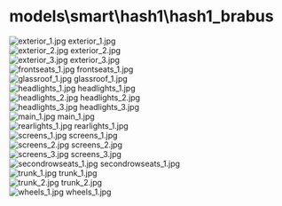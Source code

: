 <h1>models\smart\hash1\hash1_brabus</h1>
<div class="container text-center">
<div class="row">
<div class="col col-lg-2 col-6">
<img src="https://media.evkx.net/multimedia/models/smart/hash1/hash1_brabus/exterior_1_xst.jpg" class="img-thumbnail" alt="exterior_1.jpg">
exterior_1.jpg
</div>
<div class="col col-lg-2 col-6">
<img src="https://media.evkx.net/multimedia/models/smart/hash1/hash1_brabus/exterior_2_xst.jpg" class="img-thumbnail" alt="exterior_2.jpg">
exterior_2.jpg
</div>
<div class="col col-lg-2 col-6">
<img src="https://media.evkx.net/multimedia/models/smart/hash1/hash1_brabus/exterior_3_xst.jpg" class="img-thumbnail" alt="exterior_3.jpg">
exterior_3.jpg
</div>
<div class="col col-lg-2 col-6">
<img src="https://media.evkx.net/multimedia/models/smart/hash1/hash1_brabus/frontseats_1_xst.jpg" class="img-thumbnail" alt="frontseats_1.jpg">
frontseats_1.jpg
</div>
<div class="col col-lg-2 col-6">
<img src="https://media.evkx.net/multimedia/models/smart/hash1/hash1_brabus/glassroof_1_xst.jpg" class="img-thumbnail" alt="glassroof_1.jpg">
glassroof_1.jpg
</div>
<div class="col col-lg-2 col-6">
<img src="https://media.evkx.net/multimedia/models/smart/hash1/hash1_brabus/headlights_1_xst.jpg" class="img-thumbnail" alt="headlights_1.jpg">
headlights_1.jpg
</div>
<div class="col col-lg-2 col-6">
<img src="https://media.evkx.net/multimedia/models/smart/hash1/hash1_brabus/headlights_2_xst.jpg" class="img-thumbnail" alt="headlights_2.jpg">
headlights_2.jpg
</div>
<div class="col col-lg-2 col-6">
<img src="https://media.evkx.net/multimedia/models/smart/hash1/hash1_brabus/headlights_3_xst.jpg" class="img-thumbnail" alt="headlights_3.jpg">
headlights_3.jpg
</div>
<div class="col col-lg-2 col-6">
<img src="https://media.evkx.net/multimedia/models/smart/hash1/hash1_brabus/main_1_xst.jpg" class="img-thumbnail" alt="main_1.jpg">
main_1.jpg
</div>
<div class="col col-lg-2 col-6">
<img src="https://media.evkx.net/multimedia/models/smart/hash1/hash1_brabus/rearlights_1_xst.jpg" class="img-thumbnail" alt="rearlights_1.jpg">
rearlights_1.jpg
</div>
<div class="col col-lg-2 col-6">
<img src="https://media.evkx.net/multimedia/models/smart/hash1/hash1_brabus/screens_1_xst.jpg" class="img-thumbnail" alt="screens_1.jpg">
screens_1.jpg
</div>
<div class="col col-lg-2 col-6">
<img src="https://media.evkx.net/multimedia/models/smart/hash1/hash1_brabus/screens_2_xst.jpg" class="img-thumbnail" alt="screens_2.jpg">
screens_2.jpg
</div>
<div class="col col-lg-2 col-6">
<img src="https://media.evkx.net/multimedia/models/smart/hash1/hash1_brabus/screens_3_xst.jpg" class="img-thumbnail" alt="screens_3.jpg">
screens_3.jpg
</div>
<div class="col col-lg-2 col-6">
<img src="https://media.evkx.net/multimedia/models/smart/hash1/hash1_brabus/secondrowseats_1_xst.jpg" class="img-thumbnail" alt="secondrowseats_1.jpg">
secondrowseats_1.jpg
</div>
<div class="col col-lg-2 col-6">
<img src="https://media.evkx.net/multimedia/models/smart/hash1/hash1_brabus/trunk_1_xst.jpg" class="img-thumbnail" alt="trunk_1.jpg">
trunk_1.jpg
</div>
<div class="col col-lg-2 col-6">
<img src="https://media.evkx.net/multimedia/models/smart/hash1/hash1_brabus/trunk_2_xst.jpg" class="img-thumbnail" alt="trunk_2.jpg">
trunk_2.jpg
</div>
<div class="col col-lg-2 col-6">
<img src="https://media.evkx.net/multimedia/models/smart/hash1/hash1_brabus/wheels_1_xst.jpg" class="img-thumbnail" alt="wheels_1.jpg">
wheels_1.jpg
</div>
</div>
</div>

